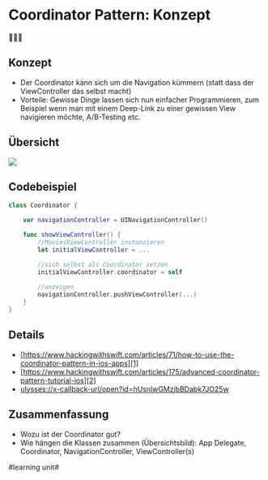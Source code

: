 # Coordinator Pattern: Konzept
👨🏻‍💼

## Konzept
- Der Coordinator kann sich um die Navigation kümmern (statt dass der ViewController das selbst macht)
- Vorteile: Gewisse Dinge lassen sich nun einfacher Programmieren, zum Beispiel wenn man mit einem Deep-Link zu einer gewissen View navigieren möchte, A/B-Testing etc.

## Übersicht
![][image-1]

## Codebeispiel
```swift
class Coordinator {

    var navigationController = UINavigationController()

    func showViewController() {
		//MoviesViewController instanzieren
        let initialViewController = ...

		//sich selbst als Coordinator setzen
        initialViewController.coordinator = self
	
		//anzeigen	
		navigationController.pushViewController(...)
    }
}
```

## Details

- [https://www.hackingwithswift.com/articles/71/how-to-use-the-coordinator-pattern-in-ios-apps][1]
- [https://www.hackingwithswift.com/articles/175/advanced-coordinator-pattern-tutorial-ios][2]
- [ulysses://x-callback-url/open?id=hUsnlwGMzjbBDabk7JO25w][3]

## Zusammenfassung
- Wozu ist der Coordinator gut?
- Wie hängen die Klassen zusammen (Übersichtsbild): App Delegate, Coordinator, NavigationController, ViewController(s)

[1]:	https://www.hackingwithswift.com/articles/71/how-to-use-the-coordinator-pattern-in-ios-apps
[2]:	https://www.hackingwithswift.com/articles/175/advanced-coordinator-pattern-tutorial-ios
[3]:	ulysses://x-callback-url/open?id=hUsnlwGMzjbBDabk7JO25w

[image-1]:	assets/DraggedImage.png

#learning unit#